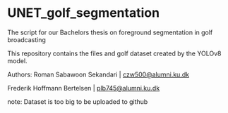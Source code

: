 # UNET_golf_segmentation
The script for our Bachelors thesis on foreground segmentation in golf broadcasting

This repository contains the files and golf dataset created by the YOLOv8 model. 

Authors: Roman Sabawoon Sekandari | czw500@alumni.ku.dk 

Frederik Hoffmann Bertelsen | plb745@alumni.ku.dk

note: Dataset is too big to be uploaded to github
